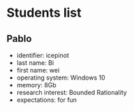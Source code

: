 # Students list

## Pablo

- identifier: icepinot
- last name: Bi 
- first name: wei
- operating system: Windows 10
- memory: 8Gb
- research interest: Bounded Rationality
- expectations: for fun
